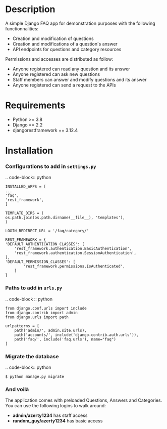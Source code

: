 Description
===========

A simple Django FAQ app for demonstration purposes with the following functionnalities:

- Creation and modification of questions
- Creation and modifications of a question's answer
- API endpoints for questions and category resources 

Permissions and accesses are distributed as follow:

- Anyone registered can read any question and its answer
- Anyone registered can ask new questions
- Staff members can answer and modify questions and its answer
- Anyone registered can send a request to the APIs

Requirements
============

 * Python >= 3.8
 * Django == 2.2
 * djangorestframework == 3.12.4

Installation
============
### Configurations to add in `settings.py`

 .. code-block:: python

    INSTALLED_APPS = [
    ...
    'faq',
    'rest_framework',
    ]
    
    TEMPLATE_DIRS = (
    os.path.join(os.path.dirname(__file__), 'templates'),
    )
    
    LOGIN_REDIRECT_URL = '/faq/category/'
    
    REST_FRAMEWORK = {
    'DEFAULT_AUTHENTICATION_CLASSES': [
        'rest_framework.authentication.BasicAuthentication',
        'rest_framework.authentication.SessionAuthentication',
    ],
    'DEFAULT_PERMISSION_CLASSES': [
            'rest_framework.permissions.IsAuthenticated',
        ]
    }
    
### Paths to add in `urls.py`

.. code-block :: python

    from django.conf.urls import include
    from django.contrib import admin
    from django.urls import path
    
    urlpatterns = [
        path('admin/', admin.site.urls),
        path('accounts/', include('django.contrib.auth.urls')),
        path('faq/', include('faq.urls'), name="faq")
    ]

### Migrate the database

 .. code-block:: python

    $ python manage.py migrate

### And voilà

The application comes with preloaded Questions, Answers and Categories.
You can use the following logins to walk around:

- **admin/azerty1234** has staff access 
- **random_guy/azerty1234** has basic access